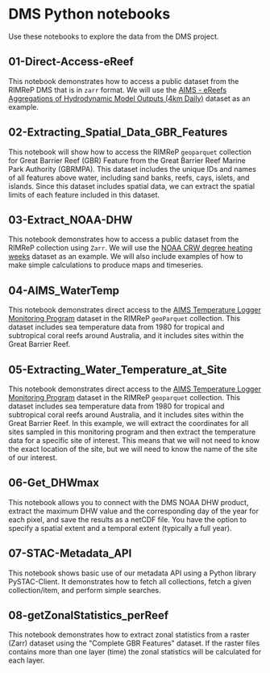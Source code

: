 # DMS Python notebooks

Use these notebooks to explore the data from the DMS project.

## 01-Direct-Access-eReef  
This notebook demonstrates how to access a public dataset from the RIMReP DMS that is in `zarr` format. We will use the [AIMS - eReefs Aggregations of Hydrodynamic Model Outputs (4km Daily)](https://thredds.ereefs.aims.gov.au/thredds/resources/docs/gbr4.html) dataset as an example.  

## 02-Extracting_Spatial_Data_GBR_Features  
This notebook will show how to access the RIMReP `geoparquet` collection for Great Barrier Reef (GBR) Feature from the Great Barrier Reef Marine Park Authority (GBRMPA). This dataset includes the unique IDs and names of all features above water, including sand banks, reefs, cays, islets, and islands. Since this dataset includes spatial data, we can extract the spatial limits of each feature included in this dataset.  

## 03-Extract_NOAA-DHW  
This notebook demonstrates how to access a public dataset from the RIMReP collection using `Zarr`. We will use the [NOAA CRW degree heating weeks](https://www.coris.noaa.gov/search/catalog/search/resource/details.page?uuid=%7BF77EF0B8-C12F-463F-B66A-CC922E50A39D%7D) dataset as an example. We will also include examples of how to make simple calculations to produce maps and timeseries.  

## 04-AIMS_WaterTemp  
This notebook demonstrates direct access to the [AIMS Temperature Logger Monitoring Program](https://apps.aims.gov.au/metadata/view/4a12a8c0-c573-11dc-b99b-00008a07204e) dataset in the RIMReP `geoParquet` collection. This dataset includes sea temperature data from 1980 for tropical and subtropical coral reefs around Australia, and it includes sites within the Great Barrier Reef.   

## 05-Extracting_Water_Temperature_at_Site  
This notebook demonstrates direct access to the [AIMS Temperature Logger Monitoring Program](https://apps.aims.gov.au/metadata/view/4a12a8c0-c573-11dc-b99b-00008a07204e) dataset in the RIMReP `geoparquet` collection. This dataset includes sea temperature data from 1980 for tropical and subtropical coral reefs around Australia, and it includes sites within the Great Barrier Reef. In this example, we will extract the coordinates for all sites sampled in this monitoring program and then extract the temperature data for a specific site of interest. This means that we will not need to know the exact location of the site, but we will need to know the name of the site of our interest.  

## 06-Get_DHWmax
This notebook allows you to connect with the DMS NOAA DHW product, extract the maximum DHW value and the corresponding day of the year for each pixel, and save the results as a netCDF file. You have the option to specify a spatial extent and a temporal extent (typically a full year).  

## 07-STAC-Metadata_API
This notebook shows basic use of our metadata API using a Python library PySTAC-Client. It demonstrates how to fetch all collections, fetch a given collection/item, and perform simple searches.  

## 08-getZonalStatistics_perReef  
This notebook demonstrates how to extract zonal statistics from a raster (Zarr) dataset using the "Complete GBR Features" dataset. If the raster files contains more than one layer (time) the zonal statistics will be calculated for each layer.